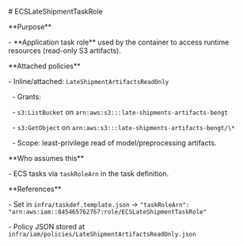 \# ECSLateShipmentTaskRole



\*\*Purpose\*\*

\- \*\*Application task role\*\* used by the container to access runtime resources (read-only S3 artifacts).



\*\*Attached policies\*\*

\- Inline/attached: `LateShipmentArtifactsReadOnly`

&nbsp; - Grants:

&nbsp;   - `s3:ListBucket` on `arn:aws:s3:::late-shipments-artifacts-bengt`

&nbsp;   - `s3:GetObject` on `arn:aws:s3:::late-shipments-artifacts-bengt/\*`

&nbsp; - Scope: least-privilege read of model/preprocessing artifacts.



\*\*Who assumes this\*\*

\- ECS tasks via `taskRoleArn` in the task definition.



\*\*References\*\*

\- Set in `infra/taskdef.template.json` → `"taskRoleArn": "arn:aws:iam::845465762767:role/ECSLateShipmentTaskRole"`

\- Policy JSON stored at `infra/iam/policies/LateShipmentArtifactsReadOnly.json`

